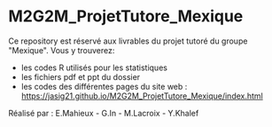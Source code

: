 # M2G2M_ProjetTutore_Mexique
Ce repository est réservé aux livrables du projet tutoré du groupe "Mexique".
Vous y trouverez: 
  - les codes R utilisés pour les statistiques 
  - les fichiers pdf et ppt du dossier
  - les codes des différentes pages du site web : https://jasig21.github.io/M2G2M_ProjetTutore_Mexique/index.html 

Réalisé par : E.Mahieux - G.In - M.Lacroix - Y.Khalef
